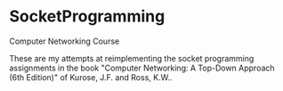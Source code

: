 # SocketProgramming
Computer Networking Course

These are my attempts at reimplementing the socket programming assignments in the book "Computer Networking: A Top-Down Approach (6th Edition)" of Kurose, J.F. and Ross, K.W..
